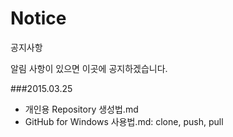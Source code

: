 # Notice
공지사항

알림 사항이 있으면 이곳에 공지하겠습니다.

###2015.03.25
* 개인용 Repository 생성법.md
* GitHub for Windows 사용법.md: clone, push, pull
